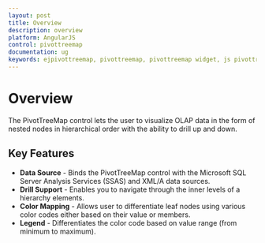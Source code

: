 ```yaml
---
layout: post
title: Overview
description: overview
platform: AngularJS
control: pivottreemap
documentation: ug
keywords: ejpivottreemap, pivottreemap, pivottreemap widget, js pivottreemap 
---
```


# Overview

The PivotTreeMap control lets the user to visualize OLAP data in the form of nested nodes in hierarchical order with the ability to drill up and down.

## Key Features

* **Data Source** - Binds the PivotTreeMap control with the Microsoft SQL Server Analysis Services (SSAS) and XML/A data sources.
* **Drill Support** - Enables you to navigate through the inner levels of a hierarchy elements.
* **Color Mapping** - Allows user to differentiate leaf nodes using various color codes either based on their value or members.
* **Legend** - Differentiates the color code based on value range (from minimum to maximum).



